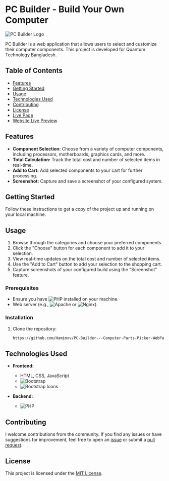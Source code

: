 # PC Builder - Build Your Own Computer

![PC Builder Logo](https://i.ibb.co/drYjMrs/logo.png)

PC Builder is a web application that allows users to select and customize their computer components. This project is developed for Quantum Technology Bangladesh.

## Table of Contents

- [Features](#features)
- [Getting Started](#getting-started)
- [Usage](#usage)
- [Technologies Used](#technologies-used)
- [Contributing](#contributing)
- [License](#license)
- [Live Page](https://hamimxv.github.io/PC-Builder---Computer-Parts-Picker-WebPage/)
- [Website Live Preview](https://hamimxv.github.io/PC-Builder---Computer-Parts-Picker-WebPage/)


## Features

- **Component Selection:** Choose from a variety of computer components, including processors, motherboards, graphics cards, and more.
- **Total Calculation:** Track the total cost and number of selected items in real-time.
- **Add to Cart:** Add selected components to your cart for further processing.
- **Screenshot:** Capture and save a screenshot of your configured system.

## Getting Started

Follow these instructions to get a copy of the project up and running on your local machine.

## Usage

1. Browse through the categories and choose your preferred components.
2. Click the "Choose" button for each component to add it to your selection.
3. View real-time updates on the total cost and number of selected items.
4. Use the "Add to Cart" button to add your selection to the shopping cart.
5. Capture screenshots of your configured build using the "Screenshot" feature.

### Prerequisites

- Ensure you have ![PHP](https://img.shields.io/badge/PHP-%23777BB4.svg?style=flat&logo=php&logoColor=white) installed on your machine.
- Web server (e.g., ![Apache](https://img.shields.io/badge/Apache-%23D22128.svg?style=flat&logo=apache&logoColor=white) or ![Nginx](https://img.shields.io/badge/Nginx-%23269539.svg?style=flat&logo=nginx&logoColor=white)).

### Installation

1. Clone the repository:

   ```bash
   https://github.com/Hamimxv/PC-Builder---Computer-Parts-Picker-WebPage.git

## Technologies Used

- **Frontend:**
  - HTML, CSS, JavaScript
  - ![Bootstrap](https://img.shields.io/badge/Bootstrap-4.5.2-563D7C.svg?style=flat&logo=bootstrap&logoColor=white)
  - ![Bootstrap Icons](https://img.shields.io/badge/Bootstrap%20Icons-1.11.2-563D7C.svg?style=flat&logo=bootstrap&logoColor=white)

- **Backend:**
  - ![PHP](https://img.shields.io/badge/PHP-%23777BB4.svg?style=flat&logo=php&logoColor=white)

## Contributing

I welcome contributions from the community. If you find any issues or have suggestions for improvement, feel free to open an [issue](#) or submit a [pull request](#).

## License

This project is licensed under the [MIT License](LICENSE).
